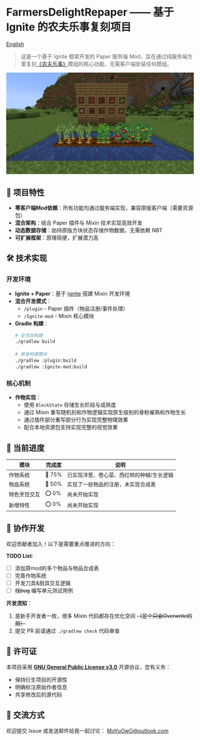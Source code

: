 # FarmersDelightRepaper —— 基于 Ignite 的农夫乐事复刻项目

[English](README.md)

> 这是一个基于 Ignite 框架开发的 Paper 服务端 Mod，旨在通过纯服务端方案复刻[《农夫乐事》](https://modrinth.com/mod/farmers-delight)模组的核心功能，无需客户端安装任何模组。

![image](screenshot.png)

## 🌟 项目特性

- **零客户端Mod依赖**：所有功能均通过服务端实现，兼容原版客户端（需要资源包）
- **混合架构**：结合 Paper 插件与 Mixin 技术实现高效开发
- **动态数据存储**：劫持原版方块状态存储作物数据，无需依赖 NBT
- **可扩展框架**：原理简便，扩展潜力高

## 🛠️ 技术实现

### 开发环境
- **Ignite + Paper**：基于 [Ignite](https://github.com/vectrix-space/ignite) 搭建 Mixin 开发环境
- **混合开发模式**：
  - `/plugin` - Paper 插件（物品注册/事件处理）
  - `/Ignite-mod` - Mixin 核心模块
- **Gradle 构建**：
  ```bash
  # 全项目构建
  ./gradlew build

  # 单独构建模块
  ./gradlew :plugin:build
  ./gradlew :Ignite-mod:build
  ```

### 核心机制
- **作物实现**：
    - 使用 `BlockState` 存储生长阶段与成熟度
    - 通过 Mixin 重写随机刻和作物逻辑实现原生级别的骨粉催熟和作物生长
    - 通过插件部分重写部分行为实现完整物理效果
    - 配合本地资源包支持实现完整的视觉效果

## 📌 当前进度

| 模块     | 完成度    | 说明                    |
|--------|--------|-----------------------|
| 作物系统   | 🚧 75% | 已实现洋葱、卷心菜、西红柿的种植/生长逻辑 |
| 物品系统   | 🚧 50% | 实现了一些物品的注册，未实现合成表     |
| 特色烹饪交互 | ⭕ 0%   | 尚未开始实现                |
| 新增特性   | ⭕ 0%   | 尚未开始实现                |

## 🚧 协作开发

欢迎贡献者加入！以下是需要重点推进的方向：

**TODO List**:
- [ ] 添加原mod的多个物品与物品合成表
- [ ] 完善作物系统
- [ ] 开发刀具&厨具交互逻辑
- [ ] ~~找bug~~ 编写单元测试用例

**开发须知**：
1. 是新手开发者一枚，很多 Mixin 代码都存在优化空间 ~~（是个只会Overwrite的屑）~~
2. 提交 PR 前请通过 `./gradlew check` 代码审查

## 📜 许可证

本项目采用 **[GNU General Public License v3.0](LICENSE)** 开源协议，您有义务：
- 保持衍生项目的开源性
- 明确标注原始作者信息
- 共享修改后的源代码

## 💬 交流方式

欢迎提交 Issue 或发送邮件给我一起讨论： [MoYuOwO@outlook.com](mailto:MoYuOwO@outlook.com)
